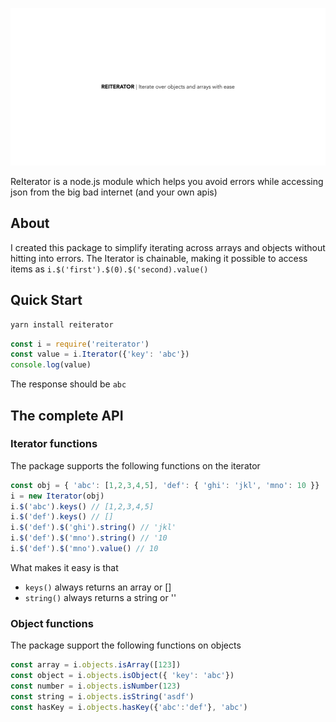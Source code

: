 ![](assets/logo.png)

ReIterator is a node.js module which helps you avoid errors while accessing json from the big bad internet (and your own apis)

## About

I created this package to simplify iterating across arrays and objects without hitting into errors. The Iterator is chainable, making it possible to access items as `i.$('first').$(0).$('second).value()`

## Quick Start

```bash
yarn install reiterator
```

```js
const i = require('reiterator')
const value = i.Iterator({'key': 'abc'})
console.log(value)
```

The response should be `abc`

## The complete API

### Iterator functions

The package supports the following functions on the iterator

```js
const obj = { 'abc': [1,2,3,4,5], 'def': { 'ghi': 'jkl', 'mno': 10 }}
i = new Iterator(obj)
i.$('abc').keys() // [1,2,3,4,5]
i.$('def').keys() // []
i.$('def').$('ghi').string() // 'jkl'
i.$('def').$('mno').string() // '10
i.$('def').$('mno').value() // 10
```

What makes it easy is that

- `keys()` always returns an array or []
- `string()` always returns a string or ''

### Object functions

The package support the following functions on objects

```js
const array = i.objects.isArray([123])
const object = i.objects.isObject({ 'key': 'abc'})
const number = i.objects.isNumber(123)
const string = i.objects.isString('asdf')
const hasKey = i.objects.hasKey({'abc':'def'}, 'abc')
```